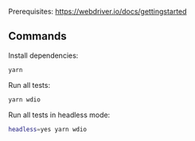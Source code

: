 Prerequisites:
https://webdriver.io/docs/gettingstarted

## Commands

Install dependencies:

```bash
yarn
```

Run all tests:

```bash
yarn wdio
```

Run all tests in headless mode:

```bash
headless=yes yarn wdio
```
